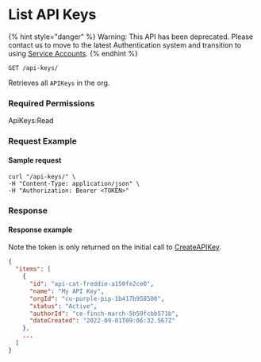 # List API Keys

{% hint style="danger" %}
Warning: This API has been deprecated.  Please contact us to move to the latest Authentication system and transition to using [Service Accounts](../../../authentication/service-account-management/).&#x20;
{% endhint %}

`GET /api-keys/`

Retrieves all `APIKeys` in the org.

### Required Permissions

ApiKeys:Read

### Request Example <a href="#request-example.1" id="request-example.1"></a>

#### Sample request <a href="#sample-request" id="sample-request"></a>

```shell
curl "/api-keys/" \
-H "Content-Type: application/json" \
-H "Authorization: Bearer <TOKEN>"
```

### Response <a href="#response" id="response"></a>

#### Response example <a href="#response-example" id="response-example"></a>

Note the token is only returned on the initial call to [CreateAPIKey](createapikey.md).

```json
{
  "items": [
    {
      "id": "api-cat-freddie-a150fe2ce0",
      "name": "My API Key",
      "orgId": "cu-purple-pip-1b417b958500",
      "status": "Active",
      "authorId": "ce-finch-march-5b59fcbb571b",
      "dateCreated": "2022-09-01T09:06:32.567Z"
    },
    ...
  ]
}
```
